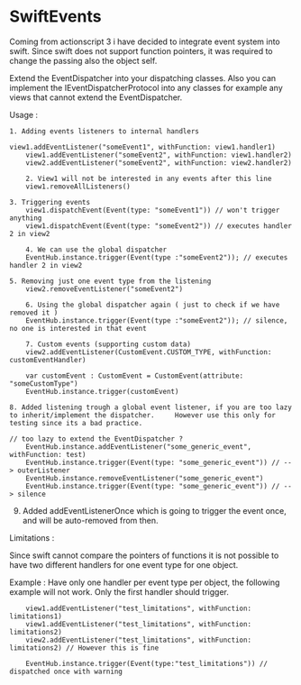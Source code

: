# SwiftEvents
Coming from actionscript 3 i have decided to integrate event system into swift. Since swift does not support function pointers, it was required to change the passing also the object self.

Extend the EventDispatcher into your dispatching classes. Also you can implement the IEventDispatcherProtocol into any classes for example any views that cannot extend the EventDispatcher.

Usage :

	1. Adding events listeners to internal handlers

	view1.addEventListener("someEvent1", withFunction: view1.handler1)
        view1.addEventListener("someEvent2", withFunction: view1.handler2)
        view2.addEventListener("someEvent2", withFunction: view2.handler2)

        2. View1 will not be interested in any events after this line
        view1.removeAllListeners()

	3. Triggering events
        view1.dispatchEvent(Event(type: "someEvent1")) // won't trigger anything
        view1.dispatchEvent(Event(type: "someEvent2")) // executes handler 2 in view2

        4. We can use the global dispatcher
        EventHub.instance.trigger(Event(type :"someEvent2")); // executes handler 2 in view2

	5. Removing just one event type from the listening
        view2.removeEventListener("someEvent2")

        6. Using the global dispatcher again ( just to check if we have removed it )
        EventHub.instance.trigger(Event(type :"someEvent2")); // silence, no one is interested in that event

        7. Custom events (supporting custom data)
        view2.addEventListener(CustomEvent.CUSTOM_TYPE, withFunction: customEventHandler)

        var customEvent : CustomEvent = CustomEvent(attribute: "someCustomType")
        EventHub.instance.trigger(customEvent)

	8. Added listening trough a global event listener, if you are too lazy to inherit/implement the dispatcher. 	However use this only for testing since its a bad practice.

	// too lazy to extend the EventDispatcher ?
        EventHub.instance.addEventListener("some_generic_event", withFunction: test)
        EventHub.instance.trigger(Event(type: "some_generic_event")) // --> outerListener
        EventHub.instance.removeEventListener("some_generic_event")
        EventHub.instance.trigger(Event(type: "some_generic_event")) // --> silence

  9. Added addEventListenerOnce which is going to trigger the event once, and will be auto-removed from then.

Limitations :

Since swift cannot compare the pointers of functions it is not possible to have two different handlers for one event type for one object.

Example : Have only one handler per event type per object, the following example will not work. Only the first handler should trigger.

        view1.addEventListener("test_limitations", withFunction: limitations1)
        view1.addEventListener("test_limitations", withFunction: limitations2)
        view2.addEventListener("test_limitations", withFunction: limitations2) // However this is fine

        EventHub.instance.trigger(Event(type:"test_limitations")) // dispatched once with warning
